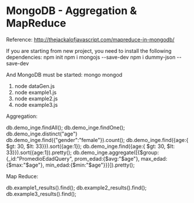 # MongoDB - Aggregation & MapReduce

Reference: http://thejackalofjavascript.com/mapreduce-in-mongodb/

If you are starting from new project, you need to install the following dependencies: 
  npm init
  npm i mongojs --save-dev
  npm i dummy-json --save-dev
  
And MongoDB must be started:
  mongo
  mongod

1. node dataGen.js
2. node example1.js
3. node example2.js
4. node example3.js

Aggregation:

  db.demo_inge.findAll();
  db.demo_inge.findOne();
  db.demo_inge.distinct("age")
  db.demo_inge.find({"gender":"female"}).count();
  db.demo_inge.find({age:{ $gt: 30, $lt: 33}}).sort({age:1});
  db.demo_inge.find({age:{ $gt: 30, $lt: 33}}).sort({age:1}).pretty();
  db.demo_inge.aggregate([{$group: {_id:"PromedioEdadQuery", prom_edad:{$avg:"$age"}, max_edad:{$max:"$age"}, min_edad:{$min:"$age"}}}]).pretty();

Map Reduce:

  db.example1_results().find();
  db.example2_results().find();
  db.example3_results().find();
